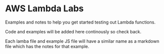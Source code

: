 # AWS Lambda Labs

Examples and notes to help you get started testing out Lambda functions.

Code and examples will be added here continously so check back.

Each lamba file and example JS file will have a similar name as a markdown file which has the notes for that example.
